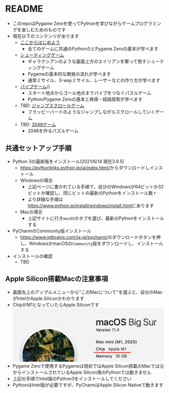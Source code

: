 # README

* このrepoはPygame Zeroを使ってPythonを学びながらゲームプログラミングを楽しむためのものです
* 現在以下のコンテンツがあります
  * [ここからはじめよう](./common_py/)
    * 全てのゲームに共通のPythonのとPygame Zeroの基本が学べます
  * [シューティングゲーム](./shooting_py/)
    * ギャラクシアンのような画面上方のエイリアンを撃って倒すシューティングゲーム
    * Pygameの基本的な開発の流れが学べます
    * 通常ミサイル、3-wayミサイル、レーザーなどの作り方が学べます
  * [パイプゲーム](./pipe_py)/)
    * スタート地点からゴール地点までパイプをつなぐパズルゲーム
    * Python/Pygame Zeroの基本と再帰・経路探索が学べます
  * TBD: [ジャンプスクロールゲーム](./flappy_py/)
    * フラッピーバードのようなジャンプしながらスクロールしていくゲーム
  * TBD: [2048ゲーム](./2048_py/)
    * 2048を作るパズルゲーム

## 共通セットアップ手順

* Python 3の最新版をインストール(2021/6/14 現在3.9.5)
  * <https://pythonlinks.python.jp/ja/index.html/>からダウンロードしインストール
  * Windowsの場合
    * 上記ページに書かれている手順で、自分のWindowsが64ビットか32ビットか確認し、同じビットの最新のPythonをインストール数ｒ
    * より詳細な手順は<https://www.python.jp/install/windows/install.html>にあります
  * Macの場合
    * 上記サイトに行き`macOS`のタブを選び、最新のPythonをインストールする
* PyCharmのCommunity版インストール
  * <https://www.jetbrains.com/ja-jp/pycharm/>のダウンロードボタンを押し、WindowsかmacOSの`Community`版をダウンロードし、インストールする
* インストールの確認
  * TBD

## Apple Silicon搭載Macの注意事項

* 画面左上のアップルメニューから"このMacについて"を選ぶと、自分のMacがIntelかApple Siliconかわかります
* ChipがM1となっていたらApple Siliconです
  ![このMacについて](./docs/aboutmac.png)
* Pygame Zeroで使用するPygameは現状ではApple Silicon搭載のMacでは元からインストールされているApple Silicon用のPythonでは動きません
* 上記の手順でIntel版のPython3をインストールしてください
* PythonはIntel版が必要ですが、PyCharmはApple Silicon Nativeで動きます
